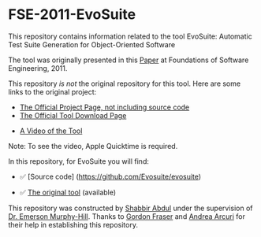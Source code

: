 
# FSE-2011-EvoSuite

This repository contains information related to the tool EvoSuite: Automatic Test Suite Generation for Object-Oriented Software

The tool was originally presented in this [Paper](http://dl.acm.org/citation.cfm?doid=2025113.2025179) at Foundations of Software Engineering, 2011.

This repository *is not* the original repository for this tool. Here are some links to the original project:

+ [The Official Project Page, not including source code](http://www.evosuite.org)
+ [The Official Tool Download Page](http://www.evosuite.org/downloads/)
- [A Video of the Tool](http://www.evosuite.org/documentation/eclipse-plugin/)

Note: To see the video, Apple Quicktime is required.

In this repository, for EvoSuite you will find:

+ :white_check_mark: [Source code] (https://github.com/Evosuite/evosuite)
- :white_check_mark: [The original tool](https://github.com/SoftwareEngineeringToolDemos/FSE-2011-EvoSuite/blob/master/evosuite-1.0.1.jar) (available) 

This repository was constructed by [Shabbir Abdul](https://github.com/shabbirabdul) under the supervision of [Dr. Emerson Murphy-Hill](https://github.com/CaptainEmerson). Thanks to [Gordon Fraser](https://github.com/gofraser) and [Andrea Arcuri](https://github.com/arcuri82) for their help in establishing this repository.
